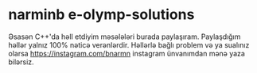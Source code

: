 # narminb e-olymp-solutions 

Əsasən C++'da həll etdiyim məsələləri burada paylaşıram. Paylaşdığım həllər yalnız 100% nəticə verənlərdir.
Həllərlə bağlı problem və ya sualınız olarsa https://instagram.com/bnarmn instagram ünvanımdan mənə yaza bilərsiz.
